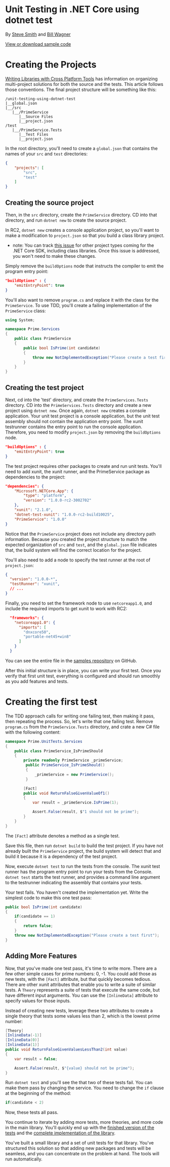 # Unit Testing in .NET Core using dotnet test

By [Steve Smith](http://ardalis.com) and [Bill Wagner](https://github.com/BillWagner)

[View or download sample code](https://github.com/dotnet/core-docs/tree/UnitTestingInCore/samples/unit-testing/using-dotnet-test)

# Creating the Projects

[Writing Libraries with Cross Platform Tools](/docs/core-concepts/libraries/libraries-with-cli.md#how-to-test-libraries-on-net-core)
has information on organizing multi-project solutions for both the
source and the tests. This article follows those conventions. The
final project structure will be something like this:

```
/unit-testing-using-dotnet-test
|__global.json
|__/src
   |__/PrimeService
      |__Source Files
      |__project.json
/test
   |__/PrimeService.Tests
      |__Test Files
      |__project.json
```

In the root directory, you'll need to create a `global.json` that
contains the names of your `src` and `test` directories:

```json
{
    "projects": [
        "src",
        "test"
    ]
}
```

## Creating the source project

Then, in the `src` directory, create the `PrimeService` directory.
CD into that directory, and run `dotnet new` to create the source
project.


In RC2, `dotnet new` creates a console application project, so you'll want to
make a modification to `project.json` so that you build a class library
project. 

* note: You can track [this issue](https://github.com/dotnet/cli/issues/2052)
for other project types coming for the .NET Core SDK, including class libraries.
Once this issue is addressed, you won't need to make these changes.

Simply remove the `buildOptions` node that instructs the compiler
to emit the program entry point:

```json
"buildOptions" : {
    "emitEntryPoint": true
}
```

You'll also want to remove `program.cs` and replace it with the class for the
`PrimeService`. To use TDD, you'll create a failing implementation of the
`PrimeService` class:

```cs
using System;

namespace Prime.Services
{
    public class PrimeService
    {
        public bool IsPrime(int candidate) 
        {
            throw new NotImplementedException("Please create a test first");
        } 
    }
}

```

## Creating the test project

Next, cd into the 'test' directory, and create the `PrimeServices.Tests` directory.
CD into the `PrimeServices.Tests` directory and create a new project using `dotnet new`.
Once again, `dotnet new` creates a console application. Your unit test project is
a console application, but the unit test assembly should not contain the application
entry point. The xunit testrunner contains the entry point to run the console application.
Therefore, you need to modify
`project.json` by removing the `buildOptions` node.
 
```json
"buildOptions" : {
    "emitEntryPoint": true
}
```

The test project requires other packages to create and run unit tests.
You'll need to add xunit, the xunit runner, and the PrimeService
package as dependencies to the project:

```json
"dependencies": {
    "Microsoft.NETCore.App": {
        "type": "platform",
        "version": "1.0.0-rc2-3002702"
    },
    "xunit": "2.1.0",
    "dotnet-test-xunit": "1.0.0-rc2-build10025",
    "PrimeService": "1.0.0"
}
```

Notice that the `PrimeService` project does not include
any directory path information. Because you created the
project structure to match the expected organization of
`src` and `test`, and the `global.json` file indicates
that, the build system will find the correct location
for the project.

You'll also need to add a node to specify the test runner
at the root of `project.json`:

```json
{
  "version": "1.0.0-*",
  "testRunner": "xunit",
  // ...
}
```

Finally, you need to set the framework node to use
`netcoreapp1.0`, and include the required imports to
get xunit to work with RC2:

```json
  "frameworks": {
    "netcoreapp1.0": {
      "imports": [
        "dnxcore50",
        "portable-net45+win8" 
      ]
    }
  }
```

You can see the entire file in the [samples repository](https://github.com/dotnet/core-docs/blob/master/samples/unit-testing/using-dotnet-test/test/PrimeService.Tests/project.json)
on GitHub.

After this initial structure is in place, you can write your first test.
Once you verify that first unit test, everything is configured and should run smoothly
as you add features and tests.

# Creating the first test

The TDD approach calls for writing one failing test, then making it pass,
then repeating the process. So, let's write that one failing test. Remove
`program.cs` from the `PrimeService.Tests` directory, and crate a new
C# file with the following content:

```cs
namespace Prime.UnitTests.Services
{
    public class PrimeService_IsPrimeShould
    {
        private readonly PrimeService _primeService;
         public PrimeService_IsPrimeShould()
         {
             _primeService = new PrimeService();
         }

        [Fact]
        public void ReturnFalseGivenValueOf1()
        {
            var result = _primeService.IsPrime(1);

            Assert.False(result, $"1 should not be prime");
        }
    }
}
```

The `[Fact]` attribute denotes a method as a single test. 

Save this file, then run `dotnet build` to build the test project.
If you have not already built the `PrimeService` project, the
build system will detect that and build it because it is a
dependency of the test project.

Now, execute `dotnet test` to run the tests from the console.
The xunit test runner has the program entry point to run your
tests from the Console. `dotnet test` starts the
test runner, and provides a command line argument to the
testrunner indicating the assembly that contains your tests.

Your test fails. You haven't created the implementation yet.
Write the simplest code to make this one test pass:

```cs
public bool IsPrime(int candidate) 
{
    if(candidate == 1) 
    { 
        return false;
    } 
    throw new NotImplementedException("Please create a test first");
} 
```

## Adding More Features

Now, that you've made one test pass, it's time to write more.
There are a few other simple cases for prime numbers: 0, -1. You
could add those as new tests, with the `[Fact]` attribute, but that
quickly becomes tedious. There are other xunit attributes that enable
you to write a suite of similar tests.  A `Theory` represents a suite
of tests that execute the same code, but have different input arguments.
You can use the `[InlineData]` attribute to specify values for those
inputs. 
 
 Instead of creating new tests, leverage these two attributes
 to create a single theory that tests some values less than 2,
 which is the lowest prime number:

```cs
[Theory]
[InlineData(-1)]
[InlineData(0)]
[InlineData(1)]
public void ReturnFalseGivenValuesLessThan2(int value)
{
    var result = false;

    Assert.False(result, $"{value} should not be prime");
}
```

Run `dotnet test` and you'll see the that two of these tests fail.
You can make them pass by changing the service. You need to change
the `if` clause at the beginning of the method:

```cs
if(candidate < 2)
```

Now, these tests all pass.

You continue to iterate by adding more tests, more theories,
and more code in the main library. You'll quickly end up
with the
[finished version of the tests](https://github.com/dotnet/core-docs/blob/master/samples/unit-testing/using-dotnet-test/tests/PrimeService.Tests/PrimeServie_IsPrimeShould.cs)
and the
[complete implementation of the library](https://github.com/dotnet/core-docs/blob/master/samples/unit-testing/using-dotnet-test/src/PrimeService/PrimeService.cs).

You've built a small library and a set of unit tests for that library.
You've structured this solution so that adding new packages and tests
will be seamless, and you can concentrate on the problem at hand. The 
tools will run automatically.
